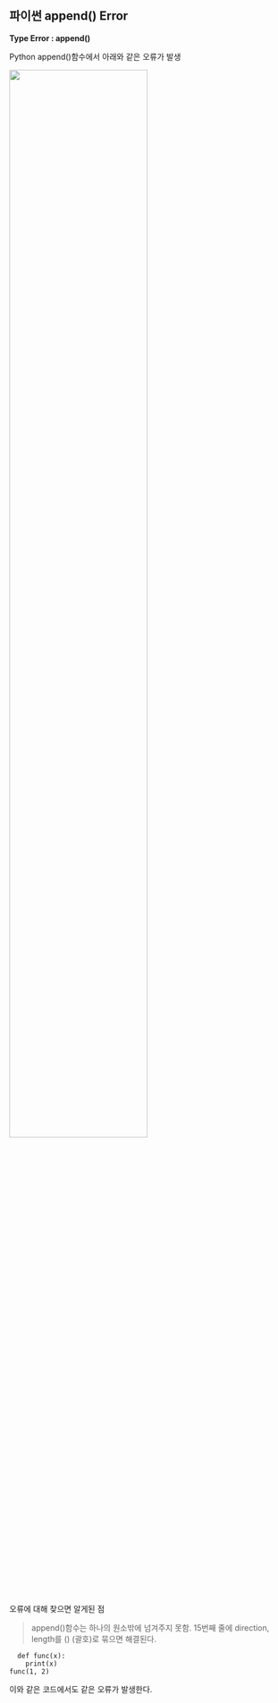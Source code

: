 ## 파이썬 append() Error
**Type Error : append()**

Python append()함수에서 아래와 같은 오류가 발생

<img src="https://user-images.githubusercontent.com/80398170/168089261-db02fb6f-f9a7-4c87-89b4-1ed6454f2e4b.png" width="70%" height="70%">

오류에 대해 찾으면 알게된 점
> append()함수는 하나의 원소밖에 넘겨주지 못함.
> 15번째 줄에 direction, length를 () (괄호)로 묶으면 해결된다.
```pytohn
  def func(x):
    print(x)
func(1, 2)
```
이와 같은 코드에서도 같은 오류가 발생한다.
